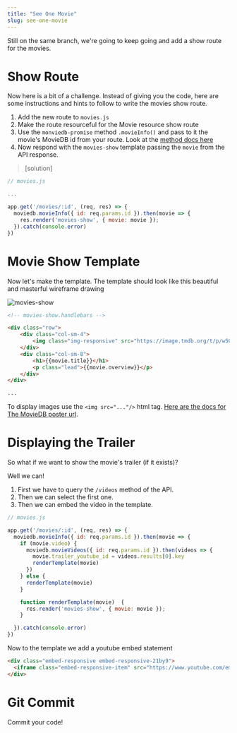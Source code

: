 ```yaml
---
title: "See One Movie"
slug: see-one-movie
---
```


Still on the same branch, we're going to keep going and add a show route for the movies.

# Show Route

Now here is a bit of a challenge. Instead of giving you the code, here are some instructions and hints to follow to write the movies show route.

1. Add the new route to `movies.js`
1. Make the route resourceful for the Movie resource show route
1. Use the `monviedb-promise` method `.movieInfo()` and pass to it the movie's MovieDB id from your route. Look at the [method docs here](https://developers.themoviedb.org/3/movies/get-movie-details)
1. Now respond with the `movies-show` template passing the `movie` from the API response.

> [solution]
>
```js
// movies.js

...

app.get('/movies/:id', (req, res) => {
  moviedb.movieInfo({ id: req.params.id }).then(movie => {
    res.render('movies-show', { movie: movie });
  }).catch(console.error)
})


```
>

# Movie Show Template

Now let's make the template. The template should look like this beautiful and masterful wireframe drawing

![movies-show](assets/movies-show.png)

```html
<!-- movies-show.handlebars -->

<div class="row">
    <div class="col-sm-4">
        <img class="img-responsive" src="https://image.tmdb.org/t/p/w500{{movie.poster_path}}"/>
    </div>
    <div class="col-sm-8">
        <h1>{{movie.title}}</h1>
        <p class="lead">{{movie.overview}}</p>
    </div>
</div>

...
```

To display images use the `<img src="..."/>` html tag. [Here are the docs for The MovieDB poster url](https://themoviedb.docs.apiary.io/#reference/account/get?console=1).

# Displaying the Trailer

So what if we want to show the movie's trailer (if it exists)?

Well we can!

1. First we have to query the `/videos` method of the API.
1. Then we can select the first one.
1. Then we can embed the video in the template.

```js
// movies.js

app.get('/movies/:id', (req, res) => {
  moviedb.movieInfo({ id: req.params.id }).then(movie => {
    if (movie.video) {
      moviedb.movieVideos({ id: req.params.id }).then(videos => {
        movie.trailer_youtube_id = videos.results[0].key
        renderTemplate(movie)
      })
    } else {
      renderTemplate(movie)
    }

    function renderTemplate(movie)  {
      res.render('movies-show', { movie: movie });
    }

  }).catch(console.error)
})
```

Now to the template we add a youtube embed statement

```html
<div class="embed-responsive embed-responsive-21by9">
  <iframe class="embed-responsive-item" src="https://www.youtube.com/embed/{{movie.trailer_youtube_id}}?rel=0"></iframe>
</div>
```

# Git Commit

Commit your code!
